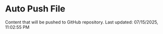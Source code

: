 # Auto Push File

Content that will be pushed to GitHub repository.
Last updated: 07/15/2025, 11:02:55 PM
